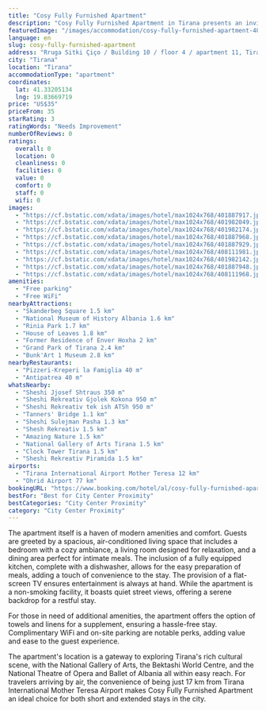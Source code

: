 ```yaml
---
title: "Cosy Fully Furnished Apartment"
description: "Cosy Fully Furnished Apartment in Tirana presents an inviting retreat for travelers seeking the comfort of home with the convenience of a prime location."
featuredImage: "/images/accommodation/cosy-fully-furnished-apartment-401887917.jpg"
language: en
slug: cosy-fully-furnished-apartment
address: "Rruga Sitki Çiço / Building 10 / floor 4 / apartment 11, Tirana, Albania"
city: "Tirana"
location: "Tirana"
accommodationType: "apartment"
coordinates:
  lat: 41.33205134
  lng: 19.83669719
price: "US$35"
priceFrom: 35
starRating: 3
ratingWords: "Needs Improvement"
numberOfReviews: 0
ratings:
  overall: 0
  location: 0
  cleanliness: 0
  facilities: 0
  value: 0
  comfort: 0
  staff: 0
  wifi: 0
images:
  - "https://cf.bstatic.com/xdata/images/hotel/max1024x768/401887917.jpg?k=b678f80113c83af06aab761eeeaa5e351aabe6426a43ef48856234d1dde87b3e&o=&hp=1"
  - "https://cf.bstatic.com/xdata/images/hotel/max1024x768/401982049.jpg?k=e6fe9a7d991fad2e86b9d6c2c9c52fcf4b972ced285d57ee54ec999c18f5b685&o=&hp=1"
  - "https://cf.bstatic.com/xdata/images/hotel/max1024x768/401982174.jpg?k=3687ff316fd4e14c47e13a3bfa8f4014a7640fea17d1f4a90ae08705b7f959aa&o=&hp=1"
  - "https://cf.bstatic.com/xdata/images/hotel/max1024x768/401887968.jpg?k=343c21005767b8f481ee847ab77f15e0389442d1589bf199ea54d5f99bce00de&o=&hp=1"
  - "https://cf.bstatic.com/xdata/images/hotel/max1024x768/401887929.jpg?k=f03413cb5a5ded1bf903d35c07973d4ae7c38a5cc24350cd22c96986552d5a41&o=&hp=1"
  - "https://cf.bstatic.com/xdata/images/hotel/max1024x768/408111981.jpg?k=6e24687d19ba9e76823768ae743564fa9dffc0a818f7a1ef0055cd2f963224de&o=&hp=1"
  - "https://cf.bstatic.com/xdata/images/hotel/max1024x768/401982142.jpg?k=7989e07e0bd5f0093c50c36fbee5aef2a7c225fd7625d47f8605f281d6c44070&o=&hp=1"
  - "https://cf.bstatic.com/xdata/images/hotel/max1024x768/401887948.jpg?k=70bbf4beab60bcbba7ac9c155fcda8577fe46e8c00e8232d3adc8ad11bb36deb&o=&hp=1"
  - "https://cf.bstatic.com/xdata/images/hotel/max1024x768/408111968.jpg?k=e83806867f6792016a04d1e315bf9b6a9d6980e6a12d3c5d3a9b9a5a746b92ae&o=&hp=1"
amenities:
  - "Free parking"
  - "Free WiFi"
nearbyAttractions:
  - "Skanderbeg Square 1.5 km"
  - "National Museum of History Albania 1.6 km"
  - "Rinia Park 1.7 km"
  - "House of Leaves 1.8 km"
  - "Former Residence of Enver Hoxha 2 km"
  - "Grand Park of Tirana 2.4 km"
  - "Bunk'Art 1 Museum 2.8 km"
nearbyRestaurants:
  - "Pizzeri-Kreperi la Famiglia 40 m"
  - "Antipatrea 40 m"
whatsNearby:
  - "Sheshi Jjosef Shtraus 350 m"
  - "Sheshi Rekreativ Gjolek Kokona 950 m"
  - "Sheshi Rekreativ tek ish ATSh 950 m"
  - "Tanners' Bridge 1.1 km"
  - "Sheshi Sulejman Pasha 1.3 km"
  - "Shesh Rekreativ 1.5 km"
  - "Amazing Nature 1.5 km"
  - "National Gallery of Arts Tirana 1.5 km"
  - "Clock Tower Tirana 1.5 km"
  - "Sheshi Rekreativ Piramida 1.5 km"
airports:
  - "Tirana International Airport Mother Teresa 12 km"
  - "Ohrid Airport 77 km"
bookingURL: "https://www.booking.com/hotel/al/cosy-fully-furnished-apartment.en-gb.html?aid=8035640"
bestFor: "Best for City Center Proximity"
bestCategories: "City Center Proximity"
category: "City Center Proximity"
---
```


The apartment itself is a haven of modern amenities and comfort. Guests are greeted by a spacious, air-conditioned living space that includes a bedroom with a cozy ambiance, a living room designed for relaxation, and a dining area perfect for intimate meals. The inclusion of a fully equipped kitchen, complete with a dishwasher, allows for the easy preparation of meals, adding a touch of convenience to the stay. The provision of a flat-screen TV ensures entertainment is always at hand. While the apartment is a non-smoking facility, it boasts quiet street views, offering a serene backdrop for a restful stay.

For those in need of additional amenities, the apartment offers the option of towels and linens for a supplement, ensuring a hassle-free stay. Complimentary WiFi and on-site parking are notable perks, adding value and ease to the guest experience.

The apartment's location is a gateway to exploring Tirana's rich cultural scene, with the National Gallery of Arts, the Bektashi World Centre, and the National Theatre of Opera and Ballet of Albania all within easy reach. For travelers arriving by air, the convenience of being just 17 km from Tirana International Mother Teresa Airport makes Cosy Fully Furnished Apartment an ideal choice for both short and extended stays in the city.